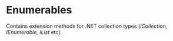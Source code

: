 # Enumerables
Contains extension methods for .NET collection types (*ICollection<T>, IEnumerable<T>, IList<T>* etc).

